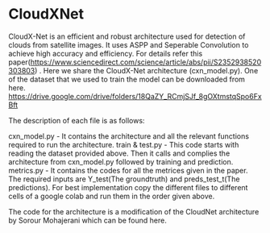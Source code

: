 # CloudXNet
CloudX-Net is an efficient and robust architecture used for detection of clouds from satellite images. It uses ASPP and Seperable Convolution to achieve high accuracy and efficiency. For details refer this paper(https://www.sciencedirect.com/science/article/abs/pii/S2352938520303803)
. Here we share the CloudX-Net architecture (cxn_model.py). One of the dataset that we used to train the model can be downloaded from here.
https://drive.google.com/drive/folders/18QaZY_RCmjSJf_8gOXtmstqSpo6FxBft


The description of each file is as follows:

cxn_model.py - It contains the architecture and all the relevant functions required to run the architecture.
train & test.py - This code starts with reading the dataset provided above. Then it calls and complies the architecture from cxn_model.py followed by training and prediction.
metrics.py - It contains the codes for all the metrices given in the paper. The required inputs are Y_test(The groundtruth) and preds_test_t(The predictions).
For best implementation copy the different files to different cells of a google colab and run them in the order given above.

The code for the architecture is a modification of the CloudNet architecture by Sorour Mohajerani which can be found here.

